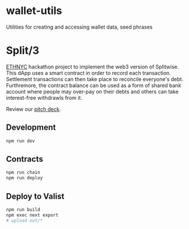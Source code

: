 # wallet-utils

Utilities for creating and accessing wallet data, seed phrases

# Split/3

[ETHNYC](https://nyc.ethglobal.co/) hackathon project to implement the web3 version of Splitwise. This dApp uses a smart contract in order to record each transaction. Settlement transactions can then take place to reconcile everyone's debt. Furthremore, the contract balance can be used as a form of shared bank account where people may over-pay on their debts and others can take interest-free withdrawls from it.

Review our [pitch deck](https://github.com/chris13524/split3/files/9022020/Split3.pdf).

## Development

```bash
npm run dev
```

## Contracts

```bash
npm run chain
npm run deploy
```

## Deploy to Valist

```bash
npm run build
npm exec next export
# upload out/*
```